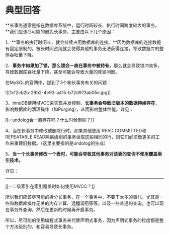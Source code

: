 # 典型回答
**长事务通常是指在数据库系统中，运行时间较长、执行时间跨度较大的事务。**我们应该尽可能的避免长事务，主要由以下几个原因：



1、**事务的执行时间长，就会持续占用数据库的连接。**因为数据库的连接数是有固定限制的，被长时间占用就会使得其他的事务无法获得连接，导致数据库的整体吞吐量下降。



2、**事务中如果加了锁，那么锁会一直在事务中被持有**，那么就会导致锁冲突多，导致数据库吞吐量下降，甚至可能会导致大量的死锁问题。



在MySQL的官网中，提到了3个和长事务有关的问题：



![[1cf2cb2b-29b2-4e93-a415-b72d973ab05e.jpg]]



3、InnoDB使用MVCC来实现并发控制，**长事务会导致旧版本的数据持续存在**，影响数据库的清理操作（如Purging），从而影响整体性能。详见：



[[✅undolog会一直存在吗？什么时候删除？]]



4、当在长事务中修改或删除行时，如果其他使用 READ COMMITTED和 REPEATABLE READ隔离级别的事务读取这些相同的行，则它们必须做更多的工作来重建旧数据。（这里主要指的是undolog的生成）



5、**当一个长事务修改一个表时，可能会导致其他事务对该表的查询不使用覆盖索引技术。**

详见：

****

[[✅二级索引在索引覆盖时如何使用MVCC？]]



所以我们应该尽可能的拆分长事务，在一个事务中，不要干太多的事儿，尤其是一些和数据库操作无关的内存计算、远程调用等等。以及一些普通的查询，也可以现在事务外查询，然后在更新的时候再开启事务。



所以，尽可能的使用编程式事务来代替声明式事务，因为声明式事务的粒度都是整个方法级别的，和容易导致长事务。

